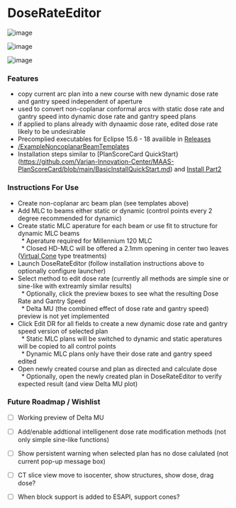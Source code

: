 # DoseRateEditor

![image](https://user-images.githubusercontent.com/78000769/226069013-a34d6001-5132-40af-a9d9-9218b1879bd5.png)

![image](https://user-images.githubusercontent.com/78000769/226070099-f5304c74-735c-42e7-998a-194466d78563.png)

![image](https://user-images.githubusercontent.com/78000769/226110675-884f5268-f19c-4adf-ab0a-3b94b20abd2b.png)
### Features
* copy current arc plan into a new course with new dynamic dose rate and gantry speed independent of aperture 
* used to convert non-coplanar conformal arcs with static dose rate and gantry speed into dynamic dose rate and gantry speed plans
* if applied to plans already with dynaamic dose rate, edited dose rate likely to be undesirable
* Precomplied executables for Eclipse 15.6 - 18 availible in [Releases](https://github.com/Varian-Innovation-Center/MAAS-DoseDynamicArcs/releases)
* [/ExampleNoncoplanarBeamTemplates](https://github.com/Varian-Innovation-Center/MAAS-DoseDynamicArcs/tree/main/ExamplePlanTemplates)
* Installation steps similar to [PlanScoreCard QuickStart}(https://github.com/Varian-Innovation-Center/MAAS-PlanScoreCard/blob/main/BasicInstallQuickStart.md) and [Install Part2](https://github.com/Varian-Innovation-Center/MAAS-PlanScoreCard/blob/main/InstallGuidePart2IntoSystemScriptsDirectory.md)

### Instructions For Use
* Create non-coplanar arc beam plan (see templates above)
* Add MLC to beams either static or dynamic (control points every 2 degree recommended for dynamic)
* Create static MLC aperature for each beam or use fit to structure for dynamic MLC beams
<br/>&nbsp;&nbsp;* Aperature required for Millennium 120 MLC
<br/>&nbsp;&nbsp;* Closed HD-MLC will be offered a 2.1mm opening in center two leaves ([Virtual Cone](https://www.sciencedirect.com/science/article/pii/S2452109418300368) type treatments)
* Launch DoseRateEditor (follow installation instructions above to optionally configure launcher)
* Select method to edit dose rate (currently all methods are simple sine or sine-like with extreamly similar results)
<br/>&nbsp;&nbsp;* Optionally, click the preview boxes to see what the resulting Dose Rate and Gantry Speed
<br/>&nbsp;&nbsp;* Delta MU (the combined effect of dose rate and gantry speed) preview is not yet implemented
* Click Edit DR for all fields to create a new dynamic dose rate and gantry speed version of selected plan 
<br/>&nbsp;&nbsp;* Static MLC plans will be switched to dynamic and static aperatures will be copied to all control points
<br/>&nbsp;&nbsp;* Dynamic MLC plans only have their dose rate and gantry speed edited
* Open newly created course and plan as directed and calculate dose
<br/>&nbsp;&nbsp;* Optionally, open the newly created plan in DoseRateEditor to verify expected result (and view Delta MU plot)

### Future Roadmap / Wishlist
- [ ] Working preview of Delta MU
- [ ] Add/enable addtional intelligenent dose rate modification methods (not only simple sine-like functions)
- [ ] Show persistent warning when selected plan has no dose calulated (not current pop-up message box)
- [ ] CT slice view move to isocenter, show structures, show dose, drag dose?
- [ ] When block support is added to ESAPI, support cones?

